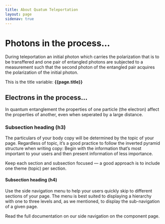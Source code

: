 ```yaml
---
title: About Quatum Teleportation
layout: page
sidenav: true
---
```


# Photons in the process...

During teleportation an initial photon which carries the polarization that is to be transffered and one pair of entangled photons are subjected
to a measurement such that the second photon of the entangled pair acquires the polarization of the initial photon.

This is the title variable: **{{page.title}}**

## Electrons in the process...

In quantum entanglement the properties of one particle (the electron) affect the properties of another, even when seperated by a large distance. 

### Subsection heading (h3)

The particulars of your body copy will be determined by the topic of your page. Regardless of topic, it’s a good practice to follow the inverted pyramid structure when writing copy: Begin with the information that’s most important to your users and then present information of less importance.

Keep each section and subsection focused — a good approach is to include one theme (topic) per section.

#### Subsection heading (h4)

Use the side navigation menu to help your users quickly skip to different sections of your page. The menu is best suited to displaying a hierarchy with one to three levels and, as we mentioned, to display the sub-navigation of a given page.

Read the full documentation on our side navigation on the component page.
